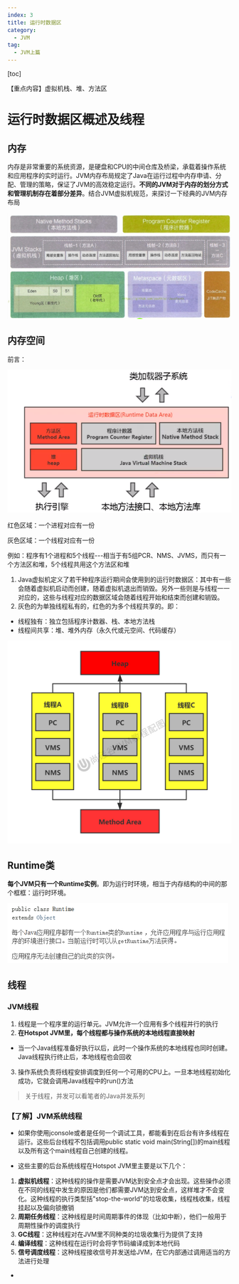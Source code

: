 ```yaml
---
index: 3
title: 运行时数据区
category:
  - JVM
tag:
  - JVM上篇
---
```

[toc]

【重点内容】虚拟机栈、堆、方法区

# 运行时数据区概述及线程
## 内存
内存是非常重要的系统资源，是硬盘和CPU的中间仓库及桥梁，承载着操作系统和应用程序的实时运行。JVM内存布局规定了Java在运行过程中内存申请、分配、管理的策略，保证了JVM的高效稳定运行。**不同的JVM对于内存的划分方式和管理机制存在着部分差异**。结合JVM虚拟机规范，来探讨一下经典的JVM内存布局

![image](./images/kLjgyaJyy7217v5j4wajMFulbmlTWnjtoAtLez5edA8.jpeg)



## 内存空间
前言：

![image](./images/AhgMD6Pw4L_8u-iUiHhgyrzpXlCg-1XZ8Ttd9QkfUAI.png)

红色区域：一个进程对应有一份

灰色区域：一个线程对应有一份

例如：程序有1个进程和5个线程---相当于有5组PCR、NMS、JVMS，而只有一个方法区和堆，5个线程共用这个方法区和堆



1. Java虚拟机定义了若干种程序运行期间会使用到的运行时数据区：其中有一些会随着虚拟机启动而创建，随着虚拟机退出而销毁。另外一些则是与线程一一对应的，这些与线程对应的数据区域会随着线程开始和结束而创建和销毁。
2. 灰色的为单独线程私有的，红色的为多个线程共享的。即：

* 线程独有：独立包括程序计数器、栈、本地方法栈
* 线程间共享：堆、堆外内存（永久代或元空间、代码缓存）

![image](./images/94nGgF-f1e8V8j_Y6gV1esIm6b_rxGba1lDi8trEcbc.jpg)





## Runtime类
**每个JVM只有一个Runtime实例**。即为运行时环境，相当于内存结构的中间的那个框框：运行时环境。

![image](./images/hkv8gtQ2RCdb_mIoerEArZGNxwVcIaS422uFaYUt9jE.png)



## 线程
### JVM线程
1. 线程是一个程序里的运行单元。JVM允许一个应用有多个线程并行的执行
2. **在Hotspot JVM里，每个线程都与操作系统的本地线程直接映射**

* 当一个Java线程准备好执行以后，此时一个操作系统的本地线程也同时创建。Java线程执行终止后，本地线程也会回收

3. 操作系统负责将线程安排调度到任何一个可用的CPU上。一旦本地线程初始化成功，它就会调用Java线程中的run()方法

> 关于线程，并发可以看笔者的Java并发系列



### 【了解】JVM系统线程
* 如果你使用jconsole或者是任何一个调试工具，都能看到在后台有许多线程在运行。这些后台线程不包括调用public static void main(String\[\])的main线程以及所有这个main线程自己创建的线程。

* 这些主要的后台系统线程在Hotspot JVM里主要是以下几个：

1. **虚拟机线程**：这种线程的操作是需要JVM达到安全点才会出现。这些操作必须在不同的线程中发生的原因是他们都需要JVM达到安全点，这样堆才不会变化。这种线程的执行类型括"stop-the-world"的垃圾收集，线程栈收集，线程挂起以及偏向锁撤销
2. **周期任务线程**：这种线程是时间周期事件的体现（比如中断），他们一般用于周期性操作的调度执行
3. **GC线程**：这种线程对在JVM里不同种类的垃圾收集行为提供了支持
4. **编译线程**：这种线程在运行时会将字节码编译成到本地代码
5. **信号调度线程**：这种线程接收信号并发送给JVM，在它内部通过调用适当的方法进行处理





* 